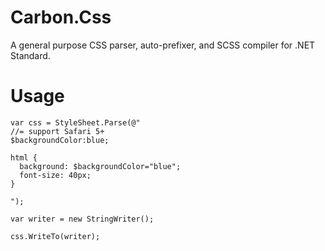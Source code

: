 # Carbon.Css

A general purpose CSS parser, auto-prefixer, and SCSS compiler for .NET Standard.


# Usage

```
var css = StyleSheet.Parse(@"
//= support Safari 5+
$backgroundColor:blue;

html {
  background: $backgroundColor="blue"; 
  font-size: 40px; 
}

");

var writer = new StringWriter();

css.WriteTo(writer);

```
